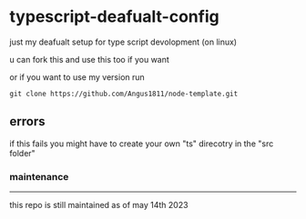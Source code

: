 # typescript-deafualt-config

just my deafualt setup for type script devolopment (on linux)

u can fork this and use this too if you want

or if you want to use my version run

`git clone https://github.com/Angus1811/node-template.git`

## errors

if this fails you might have to create your own "ts" direcotry in the "src folder"

### maintenance

---

this repo is still maintained as of may 14th 2023
